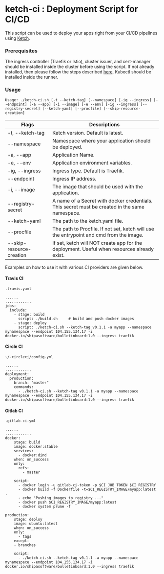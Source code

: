 # ketch-ci : Deployment Script for CI/CD

This script can be used to deploy your apps right from your CI/CD pipelines using [Ketch](theketch.io).

### Prerequisites

The ingress controller (Traefik or Istio), cluster issuer, and cert-manager should be installed inside the cluster before using the script. If not already installed, then please follow the steps described [here](https://learn.theketch.io/docs/getting-started). Kubectl should be installed inside the runner.

### Usage

```
Usage: ./ketch-ci.sh [-t --ketch-tag] [--namespace] [-ig --ingress] [--endpoint] [-a --app] [-i --image] [-e --env] [-ig --ingress] [--registry-secret] [--ketch-yaml] [--procfile] [--skip-resource-creation]
```

| Flags | Descriptions |
| ------ | ------ |
|  -t, --ketch-tag  | Ketch version. Default is latest. |
|  --namespace        |     Namespace where your application should be deployed.|
|  -a, --app         |     Application Name.|
| -e, --env          |     Application environment variables.|
| -ig, --ingress   |     Ingress type. Default is Traefik. |
| --endpoint       |      Ingress IP address.|
|  -i, --image      |     The image that should be used with the application.|
|  --registry-secret  |    A name of a Secret with docker credentials. This secret must be created in the same namespace.|
|  --ketch-yaml        |   The path to the ketch.yaml file.|
|  --procfile          |   The path to Procfile. If not set, ketch will use the entrypoint and cmd from the image.
|  --skip-resource-creation       | If set, ketch will NOT create app for the deployment. Useful when resources already exist. |


Examples on how to use it with various CI providers are given below.

#### Travis CI

`.travis.yaml`

```
......
............
jobs:
  include:
    - stage: build
      script: ./build.sh     # build and push docker images
    - stage: deploy
      script: ./ketch-ci.sh --ketch-tag v0.1.1 -a myapp --namespace mynamespace --endpoint 104.155.134.17 -i docker.io/shipasoftware/bulletinboard:1.0 --ingress traefik
```

#### Circle CI

`~/.circleci/config.yml`

```
......
............
deployment:
  production:
    branch: "master"
    commands:
      - ./ketch-ci.sh --ketch-tag v0.1.1 -a myapp --namespace mynamespace --endpoint 104.155.134.17 -i docker.io/shipasoftware/bulletinboard:1.0 --ingress traefik
```

#### Gitlab CI

`.gitlab-ci.yml`
```
......
............
docker:
    stage: build
    image: docker:stable
    services:
      - docker:dind
    when: on_success
    only:
      refs:
        - master

    script:
      - docker login -u gitlab-ci-token -p $CI_JOB_TOKEN $CI_REGISTRY
      - docker build -f Dockerfile -t=$CI_REGISTRY_IMAGE/myapp:latest .
      - echo "Pushing images to registry ..."
      - docker push $CI_REGISTRY_IMAGE/myapp:latest
      - docker system prune -f

production:
    stage: deploy   
    image: ubuntu:latest
    when: on_success
    only:
      - tags
    except:
    - branches

    script:
      - ./ketch-ci.sh --ketch-tag v0.1.1 -a myapp --namespace mynamespace --endpoint 104.155.134.17 -i docker.io/shipasoftware/bulletinboard:1.0 --ingress traefik
```
